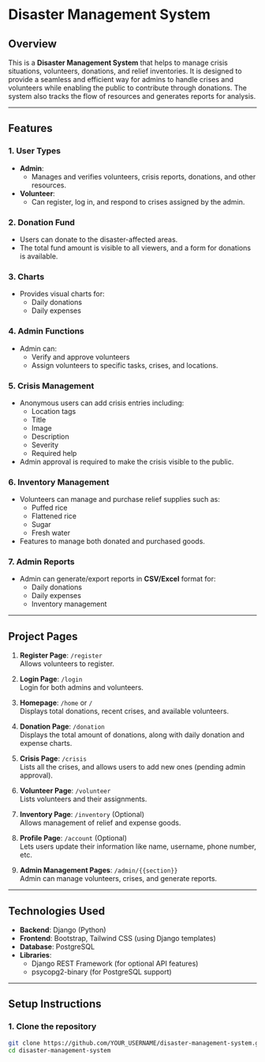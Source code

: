 # Disaster Management System

## Overview
This is a **Disaster Management System** that helps to manage crisis situations, volunteers, donations, and relief inventories. It is designed to provide a seamless and efficient way for admins to handle crises and volunteers while enabling the public to contribute through donations. The system also tracks the flow of resources and generates reports for analysis.

---

## Features

### 1. **User Types**
- **Admin**: 
  - Manages and verifies volunteers, crisis reports, donations, and other resources.
- **Volunteer**:
  - Can register, log in, and respond to crises assigned by the admin.
  
### 2. **Donation Fund**
- Users can donate to the disaster-affected areas.
- The total fund amount is visible to all viewers, and a form for donations is available.

### 3. **Charts**
- Provides visual charts for:
  - Daily donations
  - Daily expenses

### 4. **Admin Functions**
- Admin can:
  - Verify and approve volunteers
  - Assign volunteers to specific tasks, crises, and locations.

### 5. **Crisis Management**
- Anonymous users can add crisis entries including:
  - Location tags
  - Title
  - Image
  - Description
  - Severity
  - Required help
- Admin approval is required to make the crisis visible to the public.

### 6. **Inventory Management**
- Volunteers can manage and purchase relief supplies such as:
  - Puffed rice
  - Flattened rice
  - Sugar
  - Fresh water
- Features to manage both donated and purchased goods.

### 7. **Admin Reports**
- Admin can generate/export reports in **CSV/Excel** format for:
  - Daily donations
  - Daily expenses
  - Inventory management

---

## Project Pages

1. **Register Page**: `/register`  
   Allows volunteers to register.

2. **Login Page**: `/login`  
   Login for both admins and volunteers.

3. **Homepage**: `/home` or `/`  
   Displays total donations, recent crises, and available volunteers.

4. **Donation Page**: `/donation`  
   Displays the total amount of donations, along with daily donation and expense charts.

5. **Crisis Page**: `/crisis`  
   Lists all the crises, and allows users to add new ones (pending admin approval).

6. **Volunteer Page**: `/volunteer`  
   Lists volunteers and their assignments.

7. **Inventory Page**: `/inventory` (Optional)  
   Allows management of relief and expense goods.

8. **Profile Page**: `/account` (Optional)  
   Lets users update their information like name, username, phone number, etc.

9. **Admin Management Pages**: `/admin/{{section}}`  
   Admin can manage volunteers, crises, and generate reports.

---

## Technologies Used

- **Backend**: Django (Python)  
- **Frontend**: Bootstrap, Tailwind CSS (using Django templates)  
- **Database**: PostgreSQL  
- **Libraries**:  
  - Django REST Framework (for optional API features)
  - psycopg2-binary (for PostgreSQL support)

---

## Setup Instructions

### 1. Clone the repository

```bash
git clone https://github.com/YOUR_USERNAME/disaster-management-system.git
cd disaster-management-system

